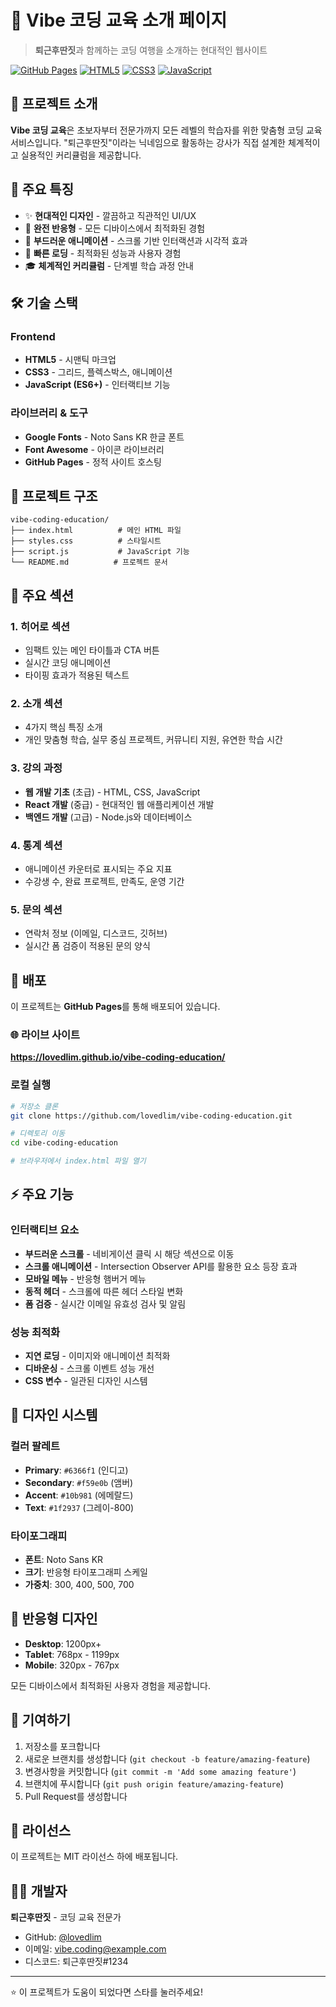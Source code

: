 # 🚀 Vibe 코딩 교육 소개 페이지

> **퇴근후딴짓**과 함께하는 코딩 여행을 소개하는 현대적인 웹사이트

[![GitHub Pages](https://img.shields.io/badge/GitHub%20Pages-Live-brightgreen)](https://lovedlim.github.io/vibe-coding-education/)
[![HTML5](https://img.shields.io/badge/HTML5-E34F26?logo=html5&logoColor=white)](https://developer.mozilla.org/en-US/docs/Web/HTML)
[![CSS3](https://img.shields.io/badge/CSS3-1572B6?logo=css3&logoColor=white)](https://developer.mozilla.org/en-US/docs/Web/CSS)
[![JavaScript](https://img.shields.io/badge/JavaScript-F7DF1E?logo=javascript&logoColor=black)](https://developer.mozilla.org/en-US/docs/Web/JavaScript)

## 🌟 프로젝트 소개

**Vibe 코딩 교육**은 초보자부터 전문가까지 모든 레벨의 학습자를 위한 맞춤형 코딩 교육 서비스입니다. 
"퇴근후딴짓"이라는 닉네임으로 활동하는 강사가 직접 설계한 체계적이고 실용적인 커리큘럼을 제공합니다.

## 🎯 주요 특징

- ✨ **현대적인 디자인** - 깔끔하고 직관적인 UI/UX
- 📱 **완전 반응형** - 모든 디바이스에서 최적화된 경험
- 🎨 **부드러운 애니메이션** - 스크롤 기반 인터랙션과 시각적 효과
- 🚀 **빠른 로딩** - 최적화된 성능과 사용자 경험
- 🎓 **체계적인 커리큘럼** - 단계별 학습 과정 안내

## 🛠️ 기술 스택

### Frontend
- **HTML5** - 시맨틱 마크업
- **CSS3** - 그리드, 플렉스박스, 애니메이션
- **JavaScript (ES6+)** - 인터랙티브 기능

### 라이브러리 & 도구
- **Google Fonts** - Noto Sans KR 한글 폰트
- **Font Awesome** - 아이콘 라이브러리
- **GitHub Pages** - 정적 사이트 호스팅

## 📂 프로젝트 구조

```
vibe-coding-education/
├── index.html          # 메인 HTML 파일
├── styles.css          # 스타일시트
├── script.js           # JavaScript 기능
└── README.md          # 프로젝트 문서
```

## 🎨 주요 섹션

### 1. 히어로 섹션
- 임팩트 있는 메인 타이틀과 CTA 버튼
- 실시간 코딩 애니메이션
- 타이핑 효과가 적용된 텍스트

### 2. 소개 섹션
- 4가지 핵심 특징 소개
- 개인 맞춤형 학습, 실무 중심 프로젝트, 커뮤니티 지원, 유연한 학습 시간

### 3. 강의 과정
- **웹 개발 기초** (초급) - HTML, CSS, JavaScript
- **React 개발** (중급) - 현대적인 웹 애플리케이션 개발
- **백엔드 개발** (고급) - Node.js와 데이터베이스

### 4. 통계 섹션
- 애니메이션 카운터로 표시되는 주요 지표
- 수강생 수, 완료 프로젝트, 만족도, 운영 기간

### 5. 문의 섹션
- 연락처 정보 (이메일, 디스코드, 깃허브)
- 실시간 폼 검증이 적용된 문의 양식

## 🚀 배포

이 프로젝트는 **GitHub Pages**를 통해 배포되어 있습니다.

### 🌐 라이브 사이트
**https://lovedlim.github.io/vibe-coding-education/**

### 로컬 실행
```bash
# 저장소 클론
git clone https://github.com/lovedlim/vibe-coding-education.git

# 디렉토리 이동
cd vibe-coding-education

# 브라우저에서 index.html 파일 열기
```

## ⚡ 주요 기능

### 인터랙티브 요소
- **부드러운 스크롤** - 네비게이션 클릭 시 해당 섹션으로 이동
- **스크롤 애니메이션** - Intersection Observer API를 활용한 요소 등장 효과
- **모바일 메뉴** - 반응형 햄버거 메뉴
- **동적 헤더** - 스크롤에 따른 헤더 스타일 변화
- **폼 검증** - 실시간 이메일 유효성 검사 및 알림

### 성능 최적화
- **지연 로딩** - 이미지와 애니메이션 최적화
- **디바운싱** - 스크롤 이벤트 성능 개선
- **CSS 변수** - 일관된 디자인 시스템

## 🎨 디자인 시스템

### 컬러 팔레트
- **Primary**: `#6366f1` (인디고)
- **Secondary**: `#f59e0b` (앰버)
- **Accent**: `#10b981` (에메랄드)
- **Text**: `#1f2937` (그레이-800)

### 타이포그래피
- **폰트**: Noto Sans KR
- **크기**: 반응형 타이포그래피 스케일
- **가중치**: 300, 400, 500, 700

## 📱 반응형 디자인

- **Desktop**: 1200px+
- **Tablet**: 768px - 1199px
- **Mobile**: 320px - 767px

모든 디바이스에서 최적화된 사용자 경험을 제공합니다.

## 🤝 기여하기

1. 저장소를 포크합니다
2. 새로운 브랜치를 생성합니다 (`git checkout -b feature/amazing-feature`)
3. 변경사항을 커밋합니다 (`git commit -m 'Add some amazing feature'`)
4. 브랜치에 푸시합니다 (`git push origin feature/amazing-feature`)
5. Pull Request를 생성합니다

## 📄 라이선스

이 프로젝트는 MIT 라이선스 하에 배포됩니다.

## 👨‍💻 개발자

**퇴근후딴짓** - 코딩 교육 전문가

- GitHub: [@lovedlim](https://github.com/lovedlim)
- 이메일: vibe.coding@example.com
- 디스코드: 퇴근후딴짓#1234

---

⭐ 이 프로젝트가 도움이 되었다면 스타를 눌러주세요! 